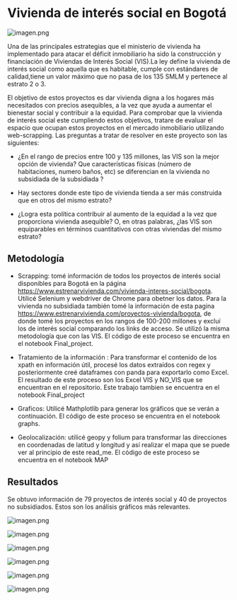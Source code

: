 # Vivienda de interés social en Bogotá 

![imagen.png](attachment:imagen.png)


Una de las principales estrategias que el ministerio de vivienda ha implementado para atacar el déficit inmobiliario ha sido la construcción y financiación de Viviendas de Interés Social (VIS).La ley define la vivienda de interés social como aquella que es habitable, cumple con estándares de calidad,tiene un valor máximo que no pasa de los 135 SMLM y pertenece al estrato 2 o 3. 

El objetivo de estos proyectos es dar vivienda digna a los hogares más necesitados con precios asequibles, a la vez que ayuda a aumentar el bienestar social y contribuir a la equidad. Para comprobar que la vivienda de interés social este cumpliendo estos objetivos, tratare de evaluar el espacio que ocupan estos proyectos en el mercado inmobiliario utilizando web-scrapping.
Las preguntas a tratar de resolver en este proyecto son las siguientes:

-  ¿En el rango de precios entre 100 y 135 millones, las VIS son la mejor opción de vivienda? Que características físicas (número de habitaciones, numero baños, etc) se diferencian en la vivienda no subsidiada de la subsidiada ?

-  Hay sectores donde este tipo de vivienda tienda a ser más construida que en otros del mismo estrato? 

- ¿Logra esta política contribuir al aumento de la equidad a la vez que proporciona vivienda asequible? O, en otras palabras, ¿las VIS son equiparables en términos cuantitativos con otras viviendas del mismo estrato? 


## Metodología

 
- Scrapping: tomé información de todos los proyectos de interés social disponibles para Bogotá en la página https://www.estrenarvivienda.com/vivienda-interes-social/bogota. Utilicé Selenium y webdriver de Chrome para obetner los datos. Para la vivienda no subsidiada también tomé la información de esta pagina https://www.estrenarvivienda.com/proyectos-vivienda/bogota, de donde tomé los proyectos en los rangos de 100-200 millones y excluí los de interés social comparando los links de acceso. Se utilizó la misma metodología que con las VIS. El código de este proceso se encuentra en el notebook Final_project. 

- Tratamiento de la información : Para transformar el contenido de los xpath en información útil, procesé los datos extraídos con regex y posteriormente creé dataframes con panda para exportarlo como Excel. El resultado de este proceso son los Excel VIS y NO_VIS que se encuentran en el repositorio. Este trabajo tambien se encuentra en el notebook Final_project 

- Graficos: Utilicé Mathplotlib para generar los gráficos que se verán a continuación. El código de este proceso se encuentra en el notebook graphs. 

- Geolocalización: utilicé geopy y folium para transformar las direcciones en coordenadas de latitud y longitud y así realizar el mapa que se puede ver al principio de este read_me. El código de este proceso se encuentra en el notebook MAP 

## Resultados 

Se obtuvo información de 79 proyectos de interés social y 40 de proyectos no subsidiados. Estos son los análisis gráficos más relevantes. 

![imagen.png](attachment:imagen.png)

![imagen.png](attachment:imagen.png)

![imagen.png](attachment:imagen.png)

![imagen.png](attachment:imagen.png)

![imagen.png](attachment:imagen.png)

![imagen.png](attachment:imagen.png)
